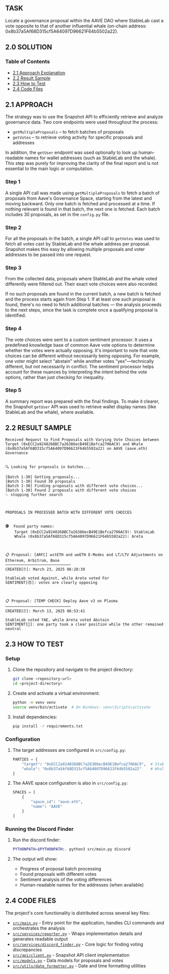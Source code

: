 ## TASK

Locate a governance proposal within the AAVE DAO where StableLab cast a vote opposite to that of another influential whale (on-chain address: 0x8b37a5Af68D315cf5A64097D96621F64b5502a22).

## 2.0 SOLUTION

### Table of Contents

- [2.1 Approach Explanation](#21-approach)
- [2.2 Result Sample](#22-result-sample)
- [2.3 How to Test](#23-how-to-test)
- [2.4 Code Files](#24-code-files)

## 2.1 APPROACH

The strategy was to use the Snapshot API to efficiently retrieve and analyze governance data. Two core endpoints were used throughout the process:

- `getMultipleProposals` – to fetch batches of proposals
- `getVotes` – to retrieve voting activity for specific proposals and addresses

In addition, the `getUser` endpoint was used optionally to look up human-readable names for wallet addresses (such as StableLab and the whale). This step was purely for improving the clarity of the final report and is not essential to the main logic or computation.

### Step 1

A single API call was made using `getMultipleProposals` to fetch a batch of proposals from Aave's Governance Space, starting from the latest and moving backward. Only one batch is fetched and processed at a time. If nothing relevant is found in that batch, the next one is fetched. Each batch includes 30 proposals, as set in the `config.py` file.

### Step 2

For all the proposals in the batch, a single API call to `getVotes` was used to fetch all votes cast by StableLab and the whale address per proposal. Snapshot makes this easy by allowing multiple proposals and voter addresses to be passed into one request.

### Step 3

From the collected data, proposals where StableLab and the whale voted differently were filtered out. Their exact vote choices were also recorded.

If no such proposals are found in the current batch, a new batch is fetched and the process starts again from Step 1.
If at least one such proposal is found, there's no need to fetch additional batches — the analysis proceeds to the next steps, since the task is complete once a qualifying proposal is identified.

### Step 4

The vote choices were sent to a custom sentiment processor. It uses a predefined knowledge base of common Aave vote options to determine whether the votes were actually opposing.
It's important to note that vote choices can be different without necessarily being opposing. For example, one voter might select "abstain" while another votes "yes"—technically different, but not necessarily in conflict. The sentiment processor helps account for these nuances by interpreting the intent behind the vote options, rather than just checking for inequality.

### Step 5

A summary report was prepared with the final findings. To make it clearer, the Snapshot `getUser` API was used to retrieve wallet display names (like StableLab and the whale), where available.

## 2.2 RESULT SAMPLE

```log
Received Request to Find Proposals with Varying Vote Choices between Target (0xECC2a9240268BC7a26386ecB49E1Befca2706AC9) and Whale (0x8b37a5Af68D315cf5A64097D96621F64b5502a22) on AAVE (aave.eth) Governance


🔍 Looking for proposals in batches...

[Batch 1-30] Getting proposals...
[Batch 1-30] Found 30 proposals
[Batch 1-30] Finding proposals with different vote choices...
[Batch 1-30] Found 2 proposals with different vote choices
✨ stopping further search



PROPOSALS IN PROCESSED BATCH WITH DIFFERENT VOTE CHOICES


🕵️  Found party names:
    Target (0xECC2a9240268BC7a26386ecB49E1Befca2706AC9): StableLab
    Whale (0x8b37a5Af68D315cf5A64097D96621F64b5502a22): Areta



📋 Proposal: [ARFC] wstETH and weETH E-Modes and LT/LTV Adjustments on Ethereum, Arbitrum, Base
─────────────────────────────
CREATED[⏰]: March 23, 2025 06:28:39

StableLab voted Against, while Areta voted For
SENTIMENT[😠]: votes are clearly opposing



📋 Proposal: [TEMP CHECK] Deploy Aave v3 on Plasma
─────────────────────────────
CREATED[⏰]: March 13, 2025 06:53:41

StableLab voted YAE, while Areta voted Abstain
SENTIMENT[🤔]: one party took a clear position while the other remained neutral
```

## 2.3 HOW TO TEST

### Setup

1. Clone the repository and navigate to the project directory:

   ```bash
   git clone <repository-url>
   cd <project-directory>
   ```

2. Create and activate a virtual environment:

   ```bash
   python -m venv venv
   source venv/bin/activate  # On Windows: venv\Scripts\activate
   ```

3. Install dependencies:
   ```bash
   pip install -r requirements.txt
   ```

### Configuration

1. The target addresses are configured in `src/config.py`:

   ```python
   PARTIES = {
       "target": "0xECC2a9240268BC7a26386ecB49E1Befca2706AC9",  # StableLab
       "whale": "0x8b37a5Af68D315cf5A64097D96621F64b5502a22"    # Whale address
   }
   ```

2. The AAVE space configuration is also in `src/config.py`:
   ```python
   SPACES = [
       {
           "space_id": "aave.eth",
           "name": "AAVE"
       }
   ]
   ```

### Running the Discord Finder

1. Run the discord finder:

   ```bash
   PYTHONPATH=$PYTHONPATH:. python3 src/main.py discord
   ```

2. The output will show:
   - Progress of proposal batch processing
   - Found proposals with different votes
   - Sentiment analysis of the voting differences
   - Human-readable names for the addresses (when available)

## 2.4 CODE FILES

The project's core functionality is distributed across several key files:

- [`src/main.py`](../src/main.py) - Entry point for the application, handles CLI commands and orchestrates the analysis
- [`src/services/reporter.py`](../src/services/reporter.py) - Wraps implementation details and generates readable output
- [`src/services/discord_finder.py`](../src/services/discord_finder.py) - Core logic for finding voting discrepancies
- [`src/api/client.py`](../src/api/client.py) - Snapshot API client implementation
- [`src/models.py`](../src/models.py) - Data models for proposals and votes
- [`src/utils/date_formatter.py`](../src/utils/date_formatter.py) - Date and time formatting utilities
